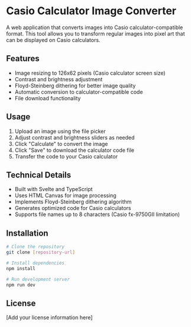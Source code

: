 # Casio Calculator Image Converter

A web application that converts images into Casio calculator-compatible format. This tool allows you to transform regular images into pixel art that can be displayed on Casio calculators.

## Features

- Image resizing to 126x62 pixels (Casio calculator screen size)
- Contrast and brightness adjustment
- Floyd-Steinberg dithering for better image quality
- Automatic conversion to calculator-compatible code
- File download functionality

## Usage

1. Upload an image using the file picker
2. Adjust contrast and brightness sliders as needed
3. Click "Calculate" to convert the image
4. Click "Save" to download the calculator code file
5. Transfer the code to your Casio calculator

## Technical Details

- Built with Svelte and TypeScript
- Uses HTML Canvas for image processing
- Implements Floyd-Steinberg dithering algorithm
- Generates optimized code for Casio calculators
- Supports file names up to 8 characters (Casio fx-9750GII limitation)

## Installation

```bash
# Clone the repository
git clone [repository-url]

# Install dependencies
npm install

# Run development server
npm run dev
```

## License

[Add your license information here]